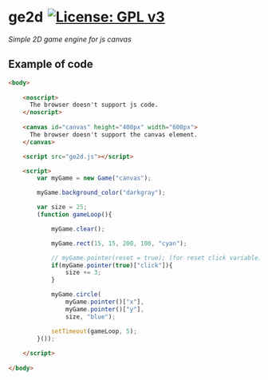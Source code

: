 # ge2d [![License: GPL v3](https://img.shields.io/badge/License-GPLv3-blue.svg)](https://www.gnu.org/licenses/gpl-3.0)

*Simple 2D game engine for js canvas*

## Example of code

```html
<body>
  
    <noscript>
      The browser doesn't support js code.
    </noscript>
  
    <canvas id="canvas" height="400px" width="600px">
      The browser doesn't support the canvas element.
    </canvas>

    <script src="ge2d.js"></script>

    <script>
        var myGame = new Game("canvas");

        myGame.background_color("darkgray");

        var size = 25;
        (function gameLoop(){

            myGame.clear();

            myGame.rect(15, 15, 200, 100, "cyan");

            // myGame.pointer(reset = true); (for reset click variable)
            if(myGame.pointer(true)["click"]){   
                size += 3;
            }

            myGame.circle(
                myGame.pointer()["x"], 
                myGame.pointer()["y"], 
                size, "blue");

            setTimeout(gameLoop, 5);
        }());
        
    </script>
  
</body>
```
